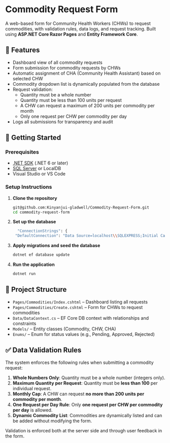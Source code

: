 # Commodity Request Form

A web-based form for Community Health Workers (CHWs) to request commodities, with validation rules, data logs, and request tracking. Built using **ASP.NET Core Razor Pages** and **Entity Framework Core**.

## 📌 Features

- Dashboard view of all commodity requests
- Form submission for commodity requests by CHWs
- Automatic assignment of CHA (Community Health Assistant) based on selected CHW
- Commodity dropdown list is dynamically populated from the database
- Request validation:
  - Quantity must be a whole number
  - Quantity must be less than 100 units per request
  - A CHW can request a maximum of 200 units per commodity per month
  - Only one request per CHW per commodity per day
- Logs all submissions for transparency and audit

## 🚀 Getting Started

### Prerequisites

- [.NET SDK](https://dotnet.microsoft.com/download) (.NET 6 or later)
- [SQL Server](https://www.microsoft.com/en-us/sql-server) or LocalDB
- Visual Studio or VS Code

### Setup Instructions

1. **Clone the repository**
   ```bash
   git@github.com:Kinyanjui-gladwell/Commodity-Request-Form.git
   cd commodity-request-form
2. **Set up the database**
   ```bash
     "ConnectionStrings": {
    "DefaultConnection": "Data Source=localhost\\SQLEXPRESS;Initial Catalog=FormBackend;Integrated Security=True;Connect Timeout=30;Encrypt=True;Trust Server Certificate=True;Application Intent=ReadWrite;Multi Subnet Failover=False"}
3. **Apply migrations and seed the database**
   ```bash
   dotnet ef database update
4. **Run the application**
   ```bash
   dotnet run
## 📄 Project Structure

- `Pages/Commodities/Index.cshtml` – Dashboard listing all requests  
- `Pages/Commodities/Create.cshtml` – Form for CHWs to request commodities  
- `Data/DataContext.cs` – EF Core DB context with relationships and constraints  
- `Models/` – Entity classes (Commodity, CHW, CHA)  
- `Enums/` – Enum for status values (e.g., Pending, Approved, Rejected)
## ✅ Data Validation Rules

The system enforces the following rules when submitting a commodity request:

1. **Whole Numbers Only**: Quantity must be a whole number (integers only).
2. **Maximum Quantity per Request**: Quantity must be **less than 100** per individual request.
3. **Monthly Cap**: A CHW can request **no more than 200 units per commodity per month**.
4. **One Request per Day Rule**: Only **one request per CHW per commodity per day** is allowed.
5. **Dynamic Commodity List**: Commodities are dynamically listed and can be added without modifying the form.

Validation is enforced both at the server side and through user feedback in the form.

